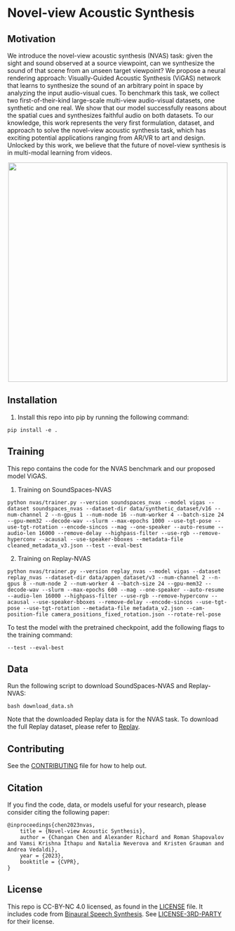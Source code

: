 # Novel-view Acoustic Synthesis

## Motivation
We introduce the novel-view acoustic synthesis (NVAS) task: given the sight and sound observed at a source viewpoint, can we synthesize the sound of that scene from an unseen target viewpoint? We propose a neural rendering approach: Visually-Guided Acoustic Synthesis (ViGAS) network that learns to synthesize the sound of an arbitrary point in space by analyzing the input audio-visual cues. To benchmark this task, we collect two first-of-their-kind large-scale multi-view audio-visual datasets, one synthetic and one real. We show that our model successfully reasons about the spatial cues and synthesizes faithful audio on both datasets. To our knowledge, this work represents the very first formulation, dataset, and approach to solve the novel-view acoustic synthesis task, which has exciting potential applications ranging from AR/VR to art and design. Unlocked by this work, we believe that the future of novel-view synthesis is in multi-modal learning from videos.

<p align="center">
  <img width="500" src="https://changan.io/images/nvas.png" />
</p>

## Installation 
1. Install this repo into pip by running the following command:
```
pip install -e .
```

## Training
This repo contains the code for the NVAS benchmark and our proposed model ViGAS.

1. Training on SoundSpaces-NVAS
```
python nvas/trainer.py --version soundspaces_nvas --model vigas --dataset soundspaces_nvas --dataset-dir data/synthetic_dataset/v16 --num-channel 2 --n-gpus 1 --num-node 16 --num-worker 4 --batch-size 24 --gpu-mem32 --decode-wav --slurm --max-epochs 1000 --use-tgt-pose --use-tgt-rotation --encode-sincos --mag --one-speaker --auto-resume --audio-len 16000 --remove-delay --highpass-filter --use-rgb --remove-hyperconv --acausal --use-speaker-bboxes --metadata-file cleaned_metadata_v3.json --test --eval-best
```
2. Training on Replay-NVAS
```
python nvas/trainer.py --version replay_nvas --model vigas --dataset replay_nvas --dataset-dir data/appen_dataset/v3 --num-channel 2 --n-gpus 8 --num-node 2 --num-worker 4 --batch-size 24 --gpu-mem32 --decode-wav --slurm --max-epochs 600 --mag --one-speaker --auto-resume --audio-len 16000 --highpass-filter --use-rgb --remove-hyperconv --acausal --use-speaker-bboxes --remove-delay --encode-sincos --use-tgt-pose --use-tgt-rotation --metadata-file metadata_v2.json --cam-position-file camera_positions_fixed_rotation.json --rotate-rel-pose
```


To test the model with the pretrained checkpoint, add the following flags to the training command:
```
--test --eval-best
```


## Data
Run the following script to download SoundSpaces-NVAS and Replay-NVAS:
```
bash download_data.sh
```

Note that the downloaded Replay data is for the NVAS task. To download the full Replay dataset, please refer to [Replay](https://github.com/facebookresearch/replay_dataset).


## Contributing
See the [CONTRIBUTING](CONTRIBUTING.md) file for how to help out.

## Citation
If you find the code, data, or models useful for your research, please consider citing the following paper:
```
@inproceedings{chen2023nvas,
    title = {Novel-view Acoustic Synthesis},
    author = {Changan Chen and Alexander Richard and Roman Shapovalov and Vamsi Krishna Ithapu and Natalia Neverova and Kristen Grauman and Andrea Vedaldi},
    year = {2023},
    booktitle = {CVPR},
}
```

## License
This repo is CC-BY-NC 4.0 licensed, as found in the [LICENSE](LICENSE) file.
It includes code from [Binaural Speech Synthesis](https://github.com/facebookresearch/BinauralSpeechSynthesis).
See [LICENSE-3RD-PARTY](./LICENSE-3RD-PARTY) for their license.
